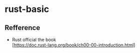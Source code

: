 # rust-basic

## Refference

- Rust official the book  
[https://doc.rust-lang.org/book/ch00-00-introduction.html]
